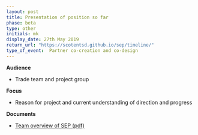 ```yaml
---
layout: post
title: Presentation of position so far
phase: beta
type: other
initials: mk
display_date: 27th May 2019
return_url: "https://scotentsd.github.io/sep/timeline/"         
type_of_event:  Partner co-creation and co-design
---
```



**Audience**
- Trade team and project group

**Focus**
- Reason for project and current understanding of direction and progress

**Documents**
- [Team overview of SEP (pdf)](../files/SEP_2019_May_Ambition.pdf)
